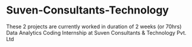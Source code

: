 # Suven-Consultants-Technology
These 2 projects are currently worked in duration of 2 weeks (or 70hrs) Data Analytics Coding Internship at Suven Consultants &amp; Technology Pvt. Ltd 
